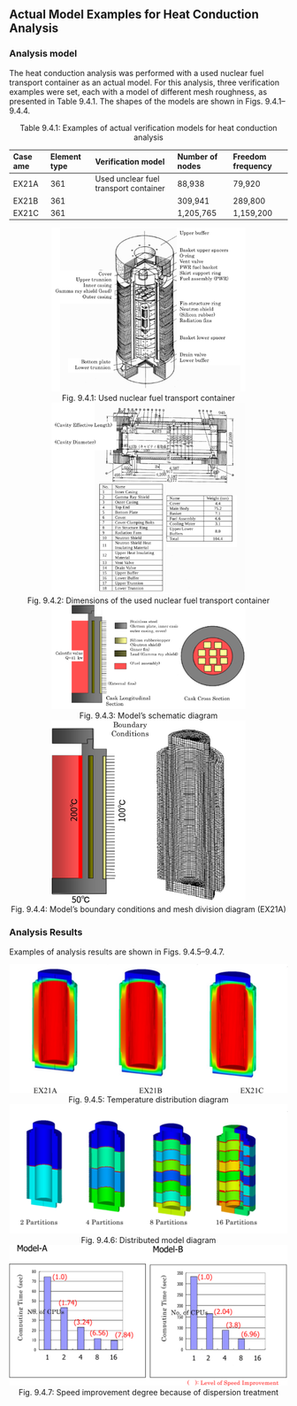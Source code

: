 
## Actual Model Examples for Heat Conduction Analysis

### Analysis model

The heat conduction analysis was performed with a used nuclear fuel transport container as an actual model. For this analysis, three verification examples were set, each with a model of different mesh roughness, as presented in Table 9.4.1. The shapes of the models are shown in Figs. 9.4.1–9.4.4. 

<div style="text-align: center;">
Table 9.4.1: Examples of actual verification models for heat conduction analysis
</div>

| Case ame | Element type | Verification model  | Number of nodes    | Freedom frequency |
|:--|:--|:--|:--|:--|
| EX21A    | 361        | Used unclear fuel transport container | 88,938    | 79,920 |
| EX21B    | 361        |                                       | 309,941   | 289,800 |
| EX21C    | 361        |                                       | 1,205,765 | 1,159,200 |

<div style="text-align: center;">
<img src="./media/example04_01.png" width="350px"><br>
Fig. 9.4.1: Used nuclear fuel transport container
</div>

<div style="text-align: center;">
<img src="./media/example04_02.png" width="350px"><br>
Fig. 9.4.2: Dimensions of the used nuclear fuel transport container
</div>

<div style="text-align: center;">
<img src="./media/example04_03.png" width="350px"><br>
Fig. 9.4.3: Model’s schematic diagram
</div>

<div style="text-align: center;">
<img src="./media/example04_04.png" width="350px"><br>
Fig. 9.4.4: Model’s boundary conditions and mesh division diagram (EX21A)
</div>

### Analysis Results

Examples of analysis results are shown in Figs. 9.4.5–9.4.7.

<div style="text-align: center;">
<img src="./media/example04_05.png" width="512px"><br>
Fig. 9.4.5: Temperature distribution diagram
</div>

<div style="text-align: center;">
<img src="./media/example04_06.png" width="512px"><br>
Fig. 9.4.6: Distributed model diagram
</div>

<div style="text-align: center;">
<img src="./media/example04_07.png" width="512px"><br>
Fig. 9.4.7: Speed improvement degree because of dispersion treatment
</div>
